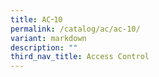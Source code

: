 ```yaml
---
title: AC᠆10
permalink: /catalog/ac/ac-10/
variant: markdown
description: ""
third_nav_title: Access Control
---
```

<p></p>